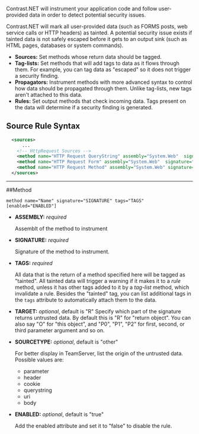 <!--
title: "Level 2 Rules - Instrumentation Source Rules"
description: "Information on .NET Instrumentation Source Rules"
tags: "installation policy customization rules level agent .Net instrumentation source"
-->

Contrast.NET will instrument your application code and follow user-provided data in order to detect potential security issues.  

Contrast.NET will mark all user-provided data (such as FORMS posts, web service calls or HTTP headers) as tainted.  A potential security issue exists if tainted data is not safely escaped before it gets to an output sink (such as HTML pages, databases or system commands).  

* **Sources:** Set methods whose return data should be tagged.
* **Tag-lists:** Set methods that will add tags to data as it flows through them.  For example, you can tag data as "escaped" so it does not trigger a security finding.
* **Propagators:** Instrument methods with more advanced syntax to control how data should be propagated through them.  Unlike tag-lists, new tags aren't attached to this data.
* **Rules:** Set output methods that check incoming data.  Tags present on the data will determine if a security finding is generated.


## Source Rule Syntax
```xml
  <sources>
      ...
    <!-- HttpRequest Sources -->
    <method name="HTTP Request QueryString" assembly="System.Web"  signature="System.Collections.Specialized.NameValueCollection System.Web.HttpRequest.get_QueryString()" tags="cross-site" sourceType="parameter" />
    <method name="HTTP Request Form" assembly="System.Web"  signature="System.Collections.Specialized.NameValueCollection System.Web.HttpRequest.get_Form()" tags="cross-site" sourceType="parameter" target="R" />
    <method name="HTTP Request Method" assembly="System.Web" signature="System.String System.Web.HttpRequest.get_RequestType()" tags="limited-chars" sourceType="uri" />
  </sources>  
```

---

##Method

 ```
 method name="Name" signature="SIGNATURE" tags="TAGS" [enabled="ENABLED"]
 ```

* **ASSEMBLY:** *required*

   Assemblt of the method to instrument

* **SIGNATURE:** *required*

   Signature of the method to instrument.
   
* **TAGS:** *required*
  
  All data that is the return of a method specified here will be tagged as "tainted".  All tainted data will trigger a warning if it makes it to a *rule* method, unless it has other tags added to it by a *tag-list* method, which invalidate a rule.
  Besides the "tainted" tag, you can list additional tags in the ```tags``` attribute to automatically attach them to the data.

* **TARGET:** *optional*, default is "R"
  Specify which part of the signature returns untrusted data.  By default this is "R" for "return object".  You can also say "O" for "this object", and "P0", "P1", "P2" for first, second, or third parameter argument and so on.

* **SOURCETYPE:** *optional*, default is "other"
  
  For better display in TeamServer, list the origin of the untrusted data.  Possible values are:
     * parameter
     * header
     * cookie
     * querystring
     * uri
     * body

* **ENABLED:** *optional*, default is "true"
  
  Add the enabled attribute and set it to "false" to disable the rule.
